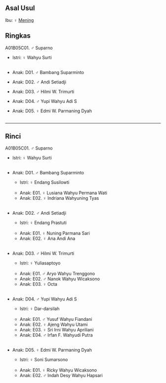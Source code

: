 ## Asal Usul

Ibu: ♀ [Mening][up] 

## Ringkas

A01B05C01. ♂ Suparno
	<br/>

*	Istri: ♀ Wahyu Surti
	<br/><br/>

*	Anak: D01. ♂ Bambang Suparminto
*	Anak: D02. ♂ Andi Setiadji
*	Anak: D03. ♂ Hilmi W. Trimurti
*	Anak: D04. ♂ Yupi Wahyu Adi S
*	Anak: D05. ♀ Edmi W. Parmaning Dyah
	<br/><br/>

-- -- --

## Rinci

A01B05C01. ♂ Suparno
	<br/>

*	Istri: ♀ Wahyu Surti
	<br/><br/>

*	Anak: D01. ♂ Bambang Suparminto
	*	Istri: ♀ Endang Susilowti
	<br/><br/>
	*	Anak: E01. ♀ Lusiana Wahyu Permana Wati
	*	Anak: E02. ♀ Indriana Wahyuning Tyas
	<br/><br/>

*	Anak: D02. ♂ Andi Setiadji
	*	Istri: ♀ Endang Prastuti
	<br/><br/>
	*	Anak: E01. ♀ Nuning Parmana Sari
	*	Anak: E02. ♀ Ana Andi Ana
	<br/><br/>

*	Anak: D03. ♂ Hilmi W. Trimurti
	*	Istri: ♀ Yuliasaptoyo
	<br/><br/>
	*	Anak: E01. ♂ Aryo Wahyu Trenggono
	*	Anak: E02. ♂ Nanok Wahyu Wicaksono
	*	Anak: E03. ♀ Octa
	<br/><br/>

*	Anak: D04. ♂ Yupi Wahyu Adi S
	*	Istri: ♀ Dar-darsilah
	<br/><br/>
	*	Anak: E01. ♂ Yusuf Wahyu Fiandani
	*	Anak: E02. ♀ Ajeng Wahyu Utami
	*	Anak: E03. ♀ Sri Irni Wahyu Apriliani
	*	Anak: E04. ♂ Irfan F. Wahyudi Putra
	<br/><br/>

*	Anak: D05. ♀ Edmi W. Parmaning Dyah
	*	Istri: ♀ Soni Sumarsono
	<br/><br/>
	*	Anak: E01. ♀ Ricky Wahyu Wicaksono
	*	Anak: E02. ♂ Indah Desy Wahyu Hapsari
	<br/><br/>

[up]: https://github.com/epsi-rns/gitodipuro/blob/master/tree/A01/B05.md

